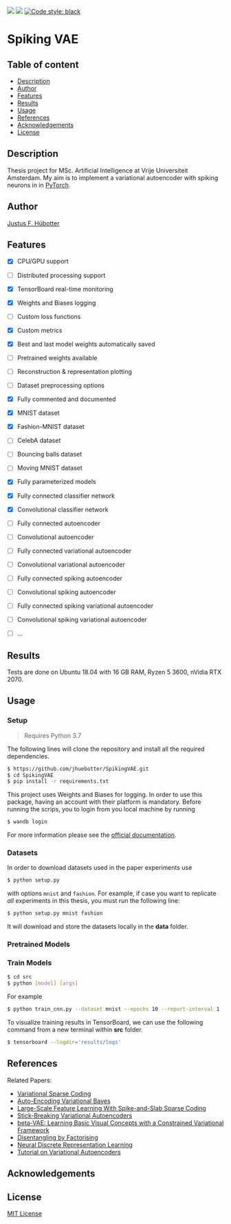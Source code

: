 <p>
<img src="https://img.shields.io/badge/licence-MIT-green">
<img src="https://img.shields.io/badge/dependencies-up%20to%20date-brightgreen">
<a href="https://github.com/psf/black"><img alt="Code style: black" src="https://img.shields.io/badge/code%20style-black-000000.svg"></a>
</p>

# Spiking VAE

## Table of content
- [Description](#description)
- [Author](#author)
- [Features](#features)
- [Results](#results)
- [Usage](#usage)
- [References](#references)
- [Acknowledgements](#acknowledgements)
- [License](#license)

## Description 

Thesis project for MSc. Artificial Intelligence at Vrije Universiteit Amsterdam. My aim is to implement a variational autoencoder with spiking neurons in in [PyTorch](https://github.com/pytorch/pytorch).

## Author

[Justus F. Hübotter](https://www.huebotter.net)

## Features

* [x] CPU/GPU support
* [ ] Distributed processing support

* [x] TensorBoard real-time monitoring
* [x] Weights and Biases logging
* [ ] Custom loss functions
* [x] Custom metrics 
* [x] Best and last model weights automatically saved
* [ ] Pretrained weights available
* [ ] Reconstruction & representation plotting
* [ ] Dataset preprocessing options
* [x] Fully commented and documented

* [x] MNIST dataset
* [x] Fashion-MNIST dataset
* [ ] CelebA dataset
* [ ] Bouncing balls dataset
* [ ] Moving MNIST dataset

* [x] Fully parameterized models
* [x] Fully connected classifier network
* [x] Convolutional classifier network 
* [ ] Fully connected autoencoder
* [ ] Convolutional autoencoder
* [ ] Fully connected variational autoencoder
* [ ] Convolutional variational autoencoder
* [ ] Fully connected spiking autoencoder
* [ ] Convolutional spiking autoencoder
* [ ] Fully connected spiking variational autoencoder
* [ ] Convolutional spiking variational autoencoder

* [ ] ...


## Results

Tests are done on Ubuntu 18.04 with 16 GB RAM, Ryzen 5 3600, nVidia RTX 2070.

## Usage

### Setup

>Requires Python 3.7

The following lines will clone the repository and install all the required dependencies.

```bash
$ https://github.com/jhuebotter/SpikingVAE.git
$ cd SpikingVAE
$ pip install -r requirements.txt
```

This project uses Weights and Biases for logging. In order to use this package, having an account with their platform is mandatory. Before running the scrips, you to login from you local machine by running

```bash
$ wandb login
```

For more information please see the [official documentation](https://docs.wandb.com/quickstart).


### Datasets

In order to download datasets used in the paper experiments use
```bash
$ python setup.py
```

with options `mnist` and `fashion`. For example, if case you want to replicate *all* experiments in this thesis, you must run the following line:

```bash
$ python setup.py mnist fashion
```

It will download and store the datasets locally in the **data** folder. 

### Pretrained Models


### Train Models 

```bash
$ cd src
$ python [model] [args] 
```

For example

```bash
$ python train_cnn.py --dataset mnist --epochs 10 --report-interval 1 --lr 0.001 
```

To visualize training results in TensorBoard, we can use the following command from a new terminal within **src** folder. 

```bash
$ tensorboard --logdir='results/logs'
```


## References

Related Papers:
- [Variational Sparse Coding](https://openreview.net/pdf?id=SkeJ6iR9Km)
- [Auto-Encoding Variational Bayes](https://arxiv.org/pdf/1312.6114.pdf)
- [Large-Scale Feature Learning With Spike-and-Slab Sparse Coding](https://arxiv.org/pdf/1206.6407.pdf)
- [Stick-Breaking Variational Autoencoders](https://arxiv.org/pdf/1605.06197.pdf)
- [beta-VAE: Learning Basic Visual Concepts with a Constrained Variational Framework](https://openreview.net/pdf?id=Sy2fzU9gl)
- [Disentangling by Factorising](https://arxiv.org/pdf/1802.05983.pdf)
- [Neural Discrete Representation Learning](https://papers.nips.cc/paper/7210-neural-discrete-representation-learning.pdf)
- [Tutorial on Variational Autoencoders](https://arxiv.org/pdf/1606.05908.pdf)

## Acknowledgements 

## License

[MIT License](https://github.com/jhuebotter/SpikingVAE/blob/master/LICENSE)


